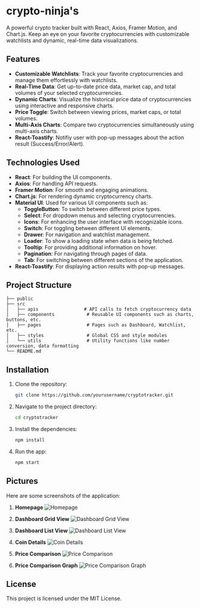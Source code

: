# crypto-ninja's

A powerful crypto tracker built with React, Axios, Framer Motion, and Chart.js. Keep an eye on your favorite cryptocurrencies with customizable watchlists and dynamic, real-time data visualizations.

## Features

- **Customizable Watchlists**: Track your favorite cryptocurrencies and manage them effortlessly with watchlists.
- **Real-Time Data**: Get up-to-date price data, market cap, and total volumes of your selected cryptocurrencies.
- **Dynamic Charts**: Visualize the historical price data of cryptocurrencies using interactive and responsive charts.
- **Price Toggle**: Switch between viewing prices, market caps, or total volumes.
- **Multi-Axis Charts**: Compare two cryptocurrencies simultaneously using multi-axis charts.
- **React-Toastify**: Notifiy user with pop-up messages about the action result (Success/Error/Alert).

## Technologies Used

- **React**: For building the UI components.
- **Axios**: For handling API requests.
- **Framer Motion**: For smooth and engaging animations.
- **Chart.js**: For rendering dynamic cryptocurrency charts.
- **Material UI**: Used for various UI components such as:
  - **ToggleButton**: To switch between different price types.
  - **Select**: For dropdown menus and selecting cryptocurrencies.
  - **Icons**: For enhancing the user interface with recognizable icons.
  - **Switch**: For toggling between different UI elements.
  - **Drawer**: For navigation and watchlist management.
  - **Loader**: To show a loading state when data is being fetched.
  - **Tooltip**: For providing additional information on hover.
  - **Pagination**: For navigating through pages of data.
  - **Tab**: For switching between different sections of the application.
- **React-Toastify**: For displaying action results with pop-up messages.

## Project Structure

```
├── public
├── src
│   ├── apis                 # API calls to fetch cryptocurrency data
│   ├── components            # Reusable UI components such as charts, buttons, etc.
│   ├── pages                 # Pages such as Dashboard, Watchlist, etc.
│   ├── styles                # Global CSS and style modules
│   └── utils                 # Utility functions like number conversion, data formatting
└── README.md
```

## Installation

1. Clone the repository:
   ```bash
   git clone https://github.com/yourusername/cryptotracker.git
   ```
2. Navigate to the project directory:
   ```bash
   cd cryptotracker
   ```
3. Install the dependencies:
   ```bash
   npm install
   ```
4. Run the app:
   ```bash
   npm start
   ```

## Pictures

Here are some screenshots of the application:

1. **Homepage**
   ![Homepage](./src/assets/homepage.png)

2. **Dashboard Grid View**
   ![Dashboard Grid View](./src/assets/dashboard_grid.png)

3. **Dashboard List View**
   ![Dashboard List View](./src/assets/dashboard_list.png)

4. **Coin Details**
   ![Coin Details](./src/assets/coin_details.png)

5. **Price Comparison**
   ![Price Comparison](./src/assets/price_comparison.png)

6. **Price Comparison Graph**
   ![Price Comparison Graph](./src/assets/price_comparison_graph.png)

## License

This project is licensed under the MIT License.
